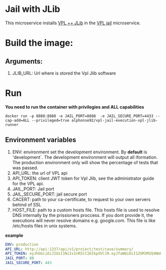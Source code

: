 # Jail with JLib

This microservice installs [VPL ++ JLib](https://github.com/alphonse92/vplplusplus_jlib/) in the [VPL jail](https://github.com/alphonse92/vplplusplus_jail/) microservice.

# Build the image:

## Arguments:

1. JLIB_URL: Url where is stored the Vpl Jlib software

# Run

**You need to run the container with privilegies and ALL capabilities**

`docker run -p 8888:8888 -e JAIL_PORT=8888  -e JAIL_SECURE_PORT=4433 --cap-add=ALL --privileged=true alphonse92/vpl-jail-execution-vpl-jlib-runner `

## Environment variables

1. ENV: environment set the development environment. By **default** is 'development`.  The development environment will output all iformation. The production environment only will show the percentage of tests that was passed.
2. API_URL: the url of VPL api
3. API_TOKEN:  client JWT token for Vpl Jlib, see the administrator guide for the VPL api.
4. JAIL_PORT: Jail port
5. JAIL_SECURE_PORT: jail secure port
6. CACERT: path to your ca-certificate, to request to your own servers behind of SSL
7. HOST_FILE: path to a custom hosts file. This hosts file is used to resolve DNS internally by the prissioners proccess. If you dont provide it, the executions will never resolve domains e.g. google.com. This file is like /etc/hosts files in unix systems.

**example**

```yaml
ENV: production
API_URL: http://api:1337/api/v1/project/test/case/summary/
API_TOKEN: eyJhbGciOiJIUzI1NiIsInR5cCI6IkpXVCJ9.eyJfaWQiOiI1ZGM3M2Q4NmUxOTY2NGFkY2U2ZmI1ZTgiLCJpZCI6LTE1NzMzMzg1MDIzNTEsInVzZXJuYW1lIjoiYXBwIiwidHlwZSI6ImFwaV9jbGllbnQiLCJpYXQiOjE1NzMzMzg1MDJ9.Liim08kZkPPlT-v5yKW9-ywvWpCSmyBMns7i8vFbIIg
JAIL_PORT: 80
JAIL_SECURE_PORT: 443
```